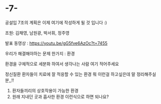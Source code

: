 # -7-
공설입 7조의 계획은 이제 여기에 작성하게 될 것 입니다 :)

조원: 김채영, 남원광, 박서휘, 정주영

발표 동영상 : https://youtu.be/gG5fve6AzOc?t=7455

우리가 해결해야하는 문제 한가지 : 환경 

환경을 구체적으로 세분화 하여서 생각나는 사람 여기 적어주세요

정신질환 환자들이 치료에 잘 적응할 수 있는 환경 
뭐 이런걸 하고싶은데 말 정리해주실 분,,!!

1. 환자들끼리의 상호작용이 가능한 환경
2. 원래 지내던 곳과 흡사한 환경
이런식으로 하면 되나요?
